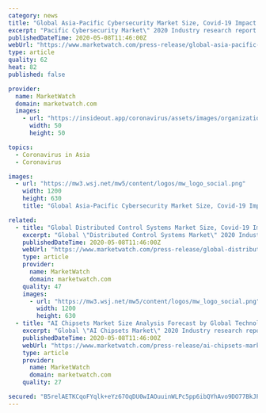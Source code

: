 ```yaml
---
category: news
title: "Global Asia-Pacific Cybersecurity Market Size, Covid-19 Impact Analysis, key Insights Based on Product Type, End-use and Regional Demand Till 2023"
excerpt: "Pacific Cybersecurity Market\" 2020 Industry research report provides an In-Depth and Professional analysis that includes an executive summary, definition, and scope of the market. The Asia-Pacific Cybersecurity market is segmented on the basis of technology,"
publishedDateTime: 2020-05-08T11:46:00Z
webUrl: "https://www.marketwatch.com/press-release/global-asia-pacific-cybersecurity-market-size-covid-19-impact-analysis-key-insights-based-on-product-type-end-use-and-regional-demand-till-2023-2020-05-08"
type: article
quality: 62
heat: 82
published: false

provider:
  name: MarketWatch
  domain: marketwatch.com
  images:
    - url: "https://insideout.app/coronavirus/assets/images/organizations/marketwatch.com-50x50.jpg"
      width: 50
      height: 50

topics:
  - Coronavirus in Asia
  - Coronavirus

images:
  - url: "https://mw3.wsj.net/mw5/content/logos/mw_logo_social.png"
    width: 1200
    height: 630
    title: "Global Asia-Pacific Cybersecurity Market Size, Covid-19 Impact Analysis, key Insights Based on Product Type, End-use and Regional Demand Till 2023"

related:
  - title: "Global Distributed Control Systems Market Size, Covid-19 Impact Analysis, key Insights Based on Product Type, End-use and Regional Demand Till 2023"
    excerpt: "Global \"Distributed Control Systems Market\" 2020 Industry research report provides an In-Depth and Professional"
    publishedDateTime: 2020-05-08T11:46:00Z
    webUrl: "https://www.marketwatch.com/press-release/global-distributed-control-systems-market-size-covid-19-impact-analysis-key-insights-based-on-product-type-end-use-and-regional-demand-till-2023-2020-05-08"
    type: article
    provider:
      name: MarketWatch
      domain: marketwatch.com
    quality: 47
    images:
      - url: "https://mw3.wsj.net/mw5/content/logos/mw_logo_social.png"
        width: 1200
        height: 630
  - title: "AI Chipsets Market Size Analysis Forecast by Global Technology, Latest Development 2020 to 2023 | COVID-19 Impact on Industry Share and Growth Rate"
    excerpt: "Global \"AI Chipsets Market\" 2020 Industry research report provides an In-Depth and Professional analysis that includes"
    publishedDateTime: 2020-05-08T11:46:00Z
    webUrl: "https://www.marketwatch.com/press-release/ai-chipsets-market-size-analysis-forecast-by-global-technology-latest-development-2020-to-2023-covid-19-impact-on-industry-share-and-growth-rate-2020-05-08"
    type: article
    provider:
      name: MarketWatch
      domain: marketwatch.com
    quality: 27

secured: "B5relAETKCqoFYqlk+eYz67OqDU0wIAOuuinWLPc5pp6ibQYhAvo9DO77BkJPiakQYRNFVuwZxQVtKdXrG2lbsbfcNpUkVTi3EER2JcRT/TqYdMEGEkQp6RAAR8MPlUn0wFyjuuF6pYIcC4uoSOXy8SJB9VgOGdqxrS2wnpr6UevPfk316jbb5GHK8nE60AnisO3ve9/XBmjbTfLJSerdtftGGO4562EMWT0mjyrboLkRzvH710e8nyTWpRmH7Yyq+7dxSbvhA/5pBQbzboaasr/t11DrlEM9gUx/lPx4GAw0ylBujWm2VvQLqmmwv3k;6WxjrEjAL+HQ7a8J/C07tA=="
---
```


